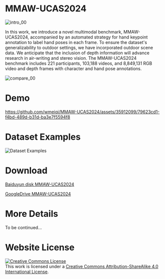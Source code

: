 # MMAW-UCAS2024
![intro_00](https://github.com/wmeiqi/MMAW-UCAS2024/assets/35912099/c96b6cdf-483d-4325-8581-6c97552c48f0)

In this work, we introduce a novel multimodal benchmark, MMAW-UCAS2024, accompanied by an automated strategy for hand keypoint annotation to label hand poses in each frame. To ensure the dataset's generalizability to outdoor settings, we have incorporated outdoor scene data. We anticipate that the inclusion of depth information will advance research in air-writing and stereo vision. The MMAW-UCAS2024 benchmark includes 221 participants, 103,188 videos, and 8,849,131 RGB video and depth frames with character and hand pose annotations.

![compare_00](https://github.com/wmeiqi/MMAW-UCAS2024/assets/35912099/64cef10c-c853-4d37-ac75-c9a30dc03aa5)

# Demo

https://github.com/wmeiqi/MMAW-UCAS2024/assets/35912099/79623cd1-f4bd-489d-b31d-ba3e7f5594f8

# Dataset Examples


![Dataset Examples](https://github.com/wmeiqi/MMAW-UCAS2024/assets/35912099/cbd9fbfa-aecd-432f-97c1-0a8eb8900689)

# Download
[Baiduyun disk MMAW-UCAS2024](https://pan.baidu.com/s/1SOlA2T12RrYwd9l7TDZg-g?pwd=3tg8)

[GoogleDrive MMAW-UCAS2024](https://drive.google.com/drive/folders/1SBW6YMh1ySnJGhm6G3M4UDKzrLyGA1c5?usp=sharing)


# More Details
To be continued...
<!--This is the repository that contains source code for the [AWCV website](https://wmeiqi.github.io/AWCV).-->

<!--If you find AWCV-100K useful for your work please cite:
```
@article{awcv
  author    = {},
  title     = {},
  journal   = {},
  year      = {},
}
```-->

# Website License
<a rel="license" href="http://creativecommons.org/licenses/by-sa/4.0/"><img alt="Creative Commons License" style="border-width:0" src="https://i.creativecommons.org/l/by-sa/4.0/88x31.png" /></a><br />This work is licensed under a <a rel="license" href="http://creativecommons.org/licenses/by-sa/4.0/">Creative Commons Attribution-ShareAlike 4.0 International License</a>.
